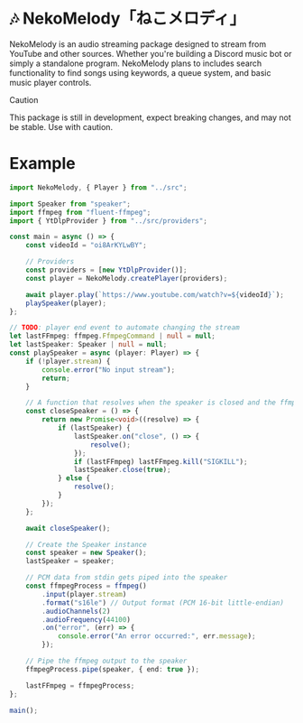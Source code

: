 # 🎶 NekoMelody「ねこメロディ」

NekoMelody is an audio streaming package designed to stream from YouTube and other sources. Whether you're building a Discord music bot or simply a standalone program. NekoMelody plans to includes search functionality to find songs using keywords, a queue system, and basic music player controls.

> [!CAUTION]
> This package is still in development, expect breaking changes, and may not be stable. Use with caution.

# Example

```ts
import NekoMelody, { Player } from "../src";

import Speaker from "speaker";
import ffmpeg from "fluent-ffmpeg";
import { YtDlpProvider } from "../src/providers";

const main = async () => {
    const videoId = "oi8ArKYLwBY";

    // Providers
    const providers = [new YtDlpProvider()];
    const player = NekoMelody.createPlayer(providers);

    await player.play(`https://www.youtube.com/watch?v=${videoId}`);
    playSpeaker(player);
};

// TODO: player end event to automate changing the stream
let lastFFmpeg: ffmpeg.FfmpegCommand | null = null;
let lastSpeaker: Speaker | null = null;
const playSpeaker = async (player: Player) => {
    if (!player.stream) {
        console.error("No input stream");
        return;
    }

    // A function that resolves when the speaker is closed and the ffmpeg process is killed
    const closeSpeaker = () => {
        return new Promise<void>((resolve) => {
            if (lastSpeaker) {
                lastSpeaker.on("close", () => {
                    resolve();
                });
                if (lastFFmpeg) lastFFmpeg.kill("SIGKILL");
                lastSpeaker.close(true);
            } else {
                resolve();
            }
        });
    };

    await closeSpeaker();

    // Create the Speaker instance
    const speaker = new Speaker();
    lastSpeaker = speaker;

    // PCM data from stdin gets piped into the speaker
    const ffmpegProcess = ffmpeg()
        .input(player.stream)
        .format("s16le") // Output format (PCM 16-bit little-endian)
        .audioChannels(2)
        .audioFrequency(44100)
        .on("error", (err) => {
            console.error("An error occurred:", err.message);
        });

    // Pipe the ffmpeg output to the speaker
    ffmpegProcess.pipe(speaker, { end: true });

    lastFFmpeg = ffmpegProcess;
};

main();
```
